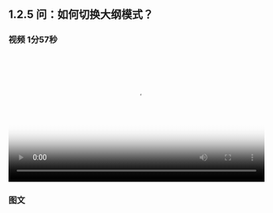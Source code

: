 ## 1.2.5 问：如何切换大纲模式？


### 视频 1分57秒

<video id="my-video" class="video-js" controls preload="auto" width="100%"
poster="https://ipic.qinglion.com/qinglion_class.005.jpeg" data-setup='{"aspectRatio":"16:9"}'>
<source src="https://ipic.qinglion.com/qinglion_class_00005.mp4" type='video/mp4' >
</video>


### 图文
